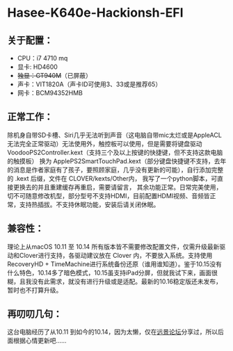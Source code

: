 # Hasee-K640e-Hackionsh-EFI

## 关于配置：

- CPU：i7 4710 mq
- 显卡: HD4600
- ~~独显：GT940M~~（已屏蔽）
- 声卡：VIT1820A（声卡ID可使用3、33或是推荐65）
- 网卡：BCM94352HMB



## 正常工作：

除机身自带SD卡槽、Siri几乎无法听到声音（这电脑自带mic太烂或是AppleACL无法完全正常驱动）无法使用外，触控板可以使用，但是需要将键盘驱动 VoodooPS2Controller.kext（支持三个及以上按键的快捷键，但不支持这款电脑的触摸板） 换为 ApplePS2SmartTouchPad.kext（部分键盘快捷键不支持，去年的消息是作者家庭有了孩子，要照顾家庭，几乎没有更新的可能），自行添加完整的 .kext 后缀，文件在 CLOVER/kexts/Other内， 我写了一个python脚本，可直接更换去的并且重建缓存再重启，需要请留言， 其余功能正常。日常完美使用，切不可随意修改机型，部分型号不支持HDMI，目前配置HDMI视频、音频皆正常，支持热插拔。不支持休眠功能，安装后请关闭休眠。

## 兼容性：

理论上从macOS 10.11 至 10.14 所有版本皆不需要修改配置文件，仅需升级最新驱动和Clover进行支持，各驱动建议放在 Clover 内，不要放入系统。支持使用RecoveryHD + TimeMachine进行系统备份还原（谁用谁知道）。鉴于10.15没有什么特色，10.14多了暗色模式，10.15虽支持iPad分屏，但就我试下来，画面很糊，且我没有此需求，就没有进行升级或是适配。最新的10.16稳定版还未发布，暂时也不打算升级。

## 再叨叨几句：



这台电脑经历了从10.11 到如今的10.14，因为太懒，仅在[远景论坛](http://bbs.pcbeta.com/)分享过，所以后面根据心情更新吧……







